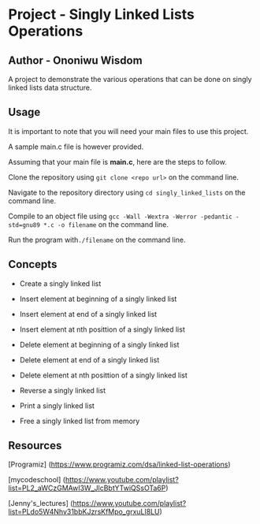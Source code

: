 # Project - Singly Linked Lists Operations

## Author - Ononiwu Wisdom

A project to demonstrate the various operations that can be done on singly linked lists data structure. 

## Usage
It is important to note that you will need your main files to use this project.

A sample main.c file is however provided.

Assuming that your main file is **main.c**, here are the steps to follow. 

Clone the repository using ```git clone <repo url>``` on the command line. 

Navigate to the repository directory using ```cd singly_linked_lists``` on the command line. 

Compile to an object file using ```gcc -Wall -Wextra -Werror -pedantic -std=gnu89 *.c -o filename``` on the command line. 

Run the program with```./filename``` on the command line. 


## Concepts

* Create a singly linked list

* Insert element at beginning of a singly linked list

* Insert element at end of a singly linked list

* Insert element at nth posittion of a singly linked list

* Delete element at beginning of a singly linked list

* Delete element at end of a singly linked list

* Delete element at nth posittion of a singly linked list

* Reverse a singly linked list

* Print a singly linked list

* Free a singly linked list from memory

## Resources

[Programiz] (https://www.programiz.com/dsa/linked-list-operations)

[mycodeschool] (https://www.youtube.com/playlist?list=PL2_aWCzGMAwI3W_JlcBbtYTwiQSsOTa6P)

[Jenny's_lectures] (https://www.youtube.com/playlist?list=PLdo5W4Nhv31bbKJzrsKfMpo_grxuLl8LU)


